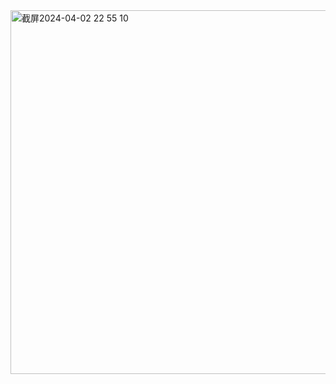 <img width="582" alt="截屏2024-04-02 22 55 10" src="https://github.com/xkong-study/reggie_delivery_note/assets/100473178/b87d8f6d-6bec-4a5e-9f0a-f728f7e12168">

